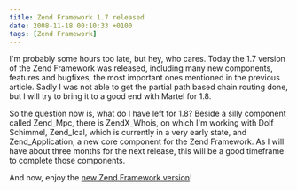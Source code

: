 ```yaml
---
title: Zend Framework 1.7 released
date: 2008-11-18 00:10:33 +0100
tags: [Zend Framework]
---
```


I'm probably some hours too late, but hey, who cares. Today the 1.7 version of the Zend Framework was released, including many new components, features and bugfixes, the most important ones mentioned in the previous article. Sadly I was not able to get the partial path based chain routing done, but I will try to bring it to a good end with Martel for 1.8.

So the question now is, what do I have left for 1.8? Beside a silly component called Zend_Mpc, there is ZendX_Whois, on which I'm working with Dolf Schimmel, Zend_Ical, which is currently in a very early state, and Zend_Application, a new core component for the Zend Framework. As I will have about three months for the next release, this will be a good timeframe to complete those components.

And now, enjoy the [new Zend Framework version](http://framework.zend.com/download/latest)!